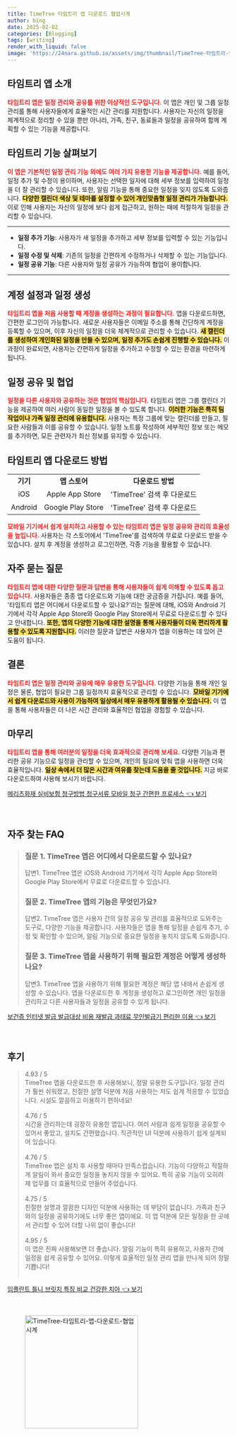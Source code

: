 ```yaml
---
title: TimeTree 타임트리 앱 다운로드 협업시계
author: bing
date: 2025-02-02
categories: [Blogging]
tags: [writing]
render_with_liquid: false
image: 'https://24nara.github.io/assets/img/thumbnail/TimeTree-타임트리-앱-다운로드-협업시계.webp'
---
```



<h2 id='타임트리-app-소개'>타임트리 앱 소개</h2>

<p><b><span style="color: #ee2323;">타임트리 앱은 일정 관리와 공유를 위한 이상적인 도구입니다.</span></b> 이 앱은 개인 및 그룹 일정 관리를 통해 사용자들에게 효율적인 시간 관리를 지원합니다. 사용자는 자신의 일정을 체계적으로 정리할 수 있을 뿐만 아니라, 가족, 친구, 동료들과 일정을 공유하여 함께 계획할 수 있는 기능을 제공합니다.</p>

<h2 id='타임트리-기능-살펴보기'>타임트리 기능 살펴보기</h2>

<p><b><span style="color: #ee2323;">이 앱은 기본적인 일정 관리 기능 외에도 여러 가지 유용한 기능을 제공합니다.</span></b> 예를 들어, 일정 추가 및 수정이 용이하며, 사용자는 선택한 일자에 대해 세부 정보를 입력하여 일정을 더 잘 관리할 수 있습니다. 또한, 알림 기능을 통해 중요한 일정을 잊지 않도록 도와줍니다. <b><span style="background-color: #ffe066;">다양한 캘린더 색상 및 테마를 설정할 수 있어 개인맞춤형 일정 관리가 가능합니다.</span></b> 이로 인해 사용자는 자신의 일정에 보다 쉽게 접근하고, 원하는 때에 적절하게 일정을 관리할 수 있습니다.</p>

<hr />

<ul>
    <li><b>일정 추가 기능</b>: 사용자가 새 일정을 추가하고 세부 정보를 입력할 수 있는 기능입니다.</li>
    <li><b>일정 수정 및 삭제</b>: 기존의 일정을 간편하게 수정하거나 삭제할 수 있는 기능입니다.</li>
    <li><b>일정 공유 기능</b>: 다른 사용자와 일정 공유가 가능하여 협업이 용이합니다.</li>
</ul>

<hr />

<h2 id='계정-설정과-일정-생성'>계정 설정과 일정 생성</h2>

<p><b><span style="color: #ee2323;">타임트리 앱을 처음 사용할 때 계정을 생성하는 과정이 필요합니다.</span></b> 앱을 다운로드하면, 간편한 로그인이 가능합니다. 새로운 사용자들은 이메일 주소를 통해 간단하게 계정을 등록할 수 있으며, 이후 자신의 일정을 더욱 체계적으로 관리할 수 있습니다. <b><span style="background-color: #ffe066;">새 캘린더를 생성하여 개인화된 일정을 만들 수 있으며, 일정 추가도 손쉽게 진행할 수 있습니다.</span></b> 이 과정이 완료되면, 사용자는 간편하게 일정을 추가하고 수정할 수 있는 환경을 마련하게 됩니다.</p>

<h2 id='일정-공유-및-협업'>일정 공유 및 협업</h2>

<p><b><span style="color: #ee2323;">일정을 다른 사용자와 공유하는 것은 협업의 핵심입니다.</span></b> 타임트리 앱은 그룹 캘린더 기능을 제공하여 여러 사람이 동일한 일정을 볼 수 있도록 합니다. <b><span style="background-color: #ffe066;">이러한 기능은 특히 팀 작업이나 가족 일정 관리에 유용합니다.</span></b> 사용자는 특정 그룹에 맞는 캘린더를 만들고, 필요한 사람들과 이를 공유할 수 있습니다. 일정 노트를 작성하여 세부적인 정보 또는 메모를 추가하면, 모든 관련자가 최신 정보를 유지할 수 있습니다.</p>

<h2 id='타임트리-app-다운로드-방법'>타임트리 앱 다운로드 방법</h2>

<table>
    <tr>
        <td style="text-align: center; height: 17px;"><b>기기</b></td>
        <td style="text-align: center; height: 17px;"><b>앱 스토어</b></td>
        <td style="text-align: center; height: 17px;"><b>다운로드 방법</b></td>
    </tr>
    <tr>
        <td style="text-align: center; height: 17px;">iOS</td>
        <td style="text-align: center; height: 17px;">Apple App Store</td>
        <td style="text-align: center; height: 17px;">'TimeTree' 검색 후 다운로드</td>
    </tr>
    <tr>
        <td style="text-align: center; height: 17px;">Android</td>
        <td style="text-align: center; height: 17px;">Google Play Store</td>
        <td style="text-align: center; height: 17px;">'TimeTree' 검색 후 다운로드</td>
    </tr>
</table>

<p><b><span style="color: #ee2323;">모바일 기기에서 쉽게 설치하고 사용할 수 있는 타임트리 앱은 일정 공유와 관리의 효율성을 높입니다.</span></b> 사용자는 각 스토어에서 'TimeTree'를 검색하여 무료로 다운로드 받을 수 있습니다. 설치 후 계정을 생성하고 로그인하면, 각종 기능을 활용할 수 있습니다.</p>

<h2 id='자주-묻는-질문'>자주 묻는 질문</h2>

<p><b><span style="color: #ee2323;">타임트리 앱에 대한 다양한 질문과 답변을 통해 사용자들이 쉽게 이해할 수 있도록 돕고 있습니다.</span></b> 사용자들은 종종 앱 다운로드와 기능에 대한 궁금증을 가집니다. 예를 들어, '타임트리 앱은 어디에서 다운로드할 수 있나요?'라는 질문에 대해, iOS와 Android 기기에서 각각 Apple App Store와 Google Play Store에서 무료로 다운로드할 수 있다고 안내합니다. <b><span style="background-color: #ffe066;">또한, 앱의 다양한 기능에 대한 설명을 통해 사용자들이 더욱 편리하게 활용할 수 있도록 지원합니다.</span></b> 이러한 질문과 답변은 사용자가 앱을 이용하는 데 있어 큰 도움이 됩니다.</p>

<h2 id='결론'>결론</h2>

<p><b><span style="color: #ee2323;">타임트리 앱은 일정 관리와 공유에 매우 유용한 도구입니다.</span></b> 다양한 기능을 통해 개인 일정은 물론, 협업이 필요한 그룹 일정까지 효율적으로 관리할 수 있습니다. <b><span style="background-color: #ffe066;">모바일 기기에서 쉽게 다운로드와 사용이 가능하여 일상에서 매우 유용하게 활용될 수 있습니다.</span></b> 이 앱을 통해 사용자들은 더 나은 시간 관리와 효율적인 협업을 경험할 수 있습니다.</p>

<h2 id='마무리'>마무리</h2>

<p><b><span style="color: #ee2323;">타임트리 앱을 통해 여러분의 일정을 더욱 효과적으로 관리해 보세요.</span></b> 다양한 기능과 편리한 공유 기능으로 일정을 관리할 수 있으며, 개인의 필요에 맞춰 앱을 사용하면 더욱 효율적입니다. <b><span style="background-color: #ffe066;">일상 속에서 더 많은 시간과 여유를 찾는데 도움을 줄 것입니다.</span></b> 지금 바로 다운로드하여 사용해 보시기 바랍니다.</p>


<p><a class="click-button" title="메리츠화재 실비보험 청구방법 청구서류 모바일 청구 간편한 프로세스" href="https://24nara.github.io/posts/%EB%A9%94%EB%A6%AC%EC%B8%A0%ED%99%94%EC%9E%AC-%EC%8B%A4%EB%B9%84%EB%B3%B4%ED%97%98-%EC%B2%AD%EA%B5%AC%EB%B0%A9%EB%B2%95-%EC%B2%AD%EA%B5%AC%EC%84%9C%EB%A5%98-%EB%AA%A8%EB%B0%94%EC%9D%BC-%EC%B2%AD%EA%B5%AC-%EA%B0%84%ED%8E%B8%ED%95%9C-%ED%94%84%EB%A1%9C%EC%84%B8%EC%8A%A4/" rel="dofollow">메리츠화재 실비보험 청구방법 청구서류 모바일 청구 간편한 프로세스 👈 보기</a></p><br>
<h2 id='자주_찾는_FAQ'>자주 찾는 FAQ</h2>
<div itemscope="" itemtype="https://schema.org/FAQPage"> 
<blockquote> 
<div itemscope="" itemprop="mainEntity" itemtype="https://schema.org/Question"> 
<h3 itemprop="name">질문 1. TimeTree 앱은 어디에서 다운로드할 수 있나요?</h3> 
<div itemscope="" itemprop="acceptedAnswer" itemtype="https://schema.org/Answer"> 
<span itemprop="text"> 
<p>답변1. TimeTree 앱은 iOS와 Android 기기에서 각각 Apple App Store와 Google Play Store에서 무료로 다운로드할 수 있습니다.</p> 
</span> 
</div> 
</div> 

<div itemscope="" itemprop="mainEntity" itemtype="https://schema.org/Question"> 
<h3 itemprop="name">질문 2. TimeTree 앱의 기능은 무엇인가요?</h3> 
<div itemscope="" itemprop="acceptedAnswer" itemtype="https://schema.org/Answer"> 
<span itemprop="text"> 
<p>답변2. TimeTree 앱은 사용자 간의 일정 공유 및 관리를 효율적으로 도와주는 도구로, 다양한 기능을 제공합니다. 사용자들은 앱을 통해 일정을 손쉽게 추가, 수정 및 확인할 수 있으며, 알림 기능으로 중요한 일정을 놓치지 않도록 도와줍니다.</p> 
</span> 
</div> 
</div> 

<div itemscope="" itemprop="mainEntity" itemtype="https://schema.org/Question"> 
<h3 itemprop="name">질문 3. TimeTree 앱을 사용하기 위해 필요한 계정은 어떻게 생성하나요?</h3> 
<div itemscope="" itemprop="acceptedAnswer" itemtype="https://schema.org/Answer"> 
<span itemprop="text"> 
<p>답변3. TimeTree 앱을 사용하기 위해 필요한 계정은 해당 앱 내에서 손쉽게 생성할 수 있습니다. 앱을 다운로드한 후 계정을 생성하고 로그인하면 개인 일정을 관리하고 다른 사용자들과 일정을 공유할 수 있게 됩니다.</p> 
</span> 
</div> 
</div> 
</blockquote> 
</div>
<p><a class="click-button" title="보건증 인터넷 발급 발급대상 비용 재발급 과태료 무인발급기 편리한 이용" href="https://24nara.github.io/posts/%EB%B3%B4%EA%B1%B4%EC%A6%9D-%EC%9D%B8%ED%84%B0%EB%84%B7-%EB%B0%9C%EA%B8%89-%EB%B0%9C%EA%B8%89%EB%8C%80%EC%83%81-%EB%B9%84%EC%9A%A9-%EC%9E%AC%EB%B0%9C%EA%B8%89-%EA%B3%BC%ED%83%9C%EB%A3%8C-%EB%AC%B4%EC%9D%B8%EB%B0%9C%EA%B8%89%EA%B8%B0-%ED%8E%B8%EB%A6%AC%ED%95%9C-%EC%9D%B4%EC%9A%A9/" rel="dofollow">보건증 인터넷 발급 발급대상 비용 재발급 과태료 무인발급기 편리한 이용 👈 보기</a></p><br>
<h2 id='후기'>후기</h2>
<div itemscope itemtype="https://schema.org/Product">
  <blockquote>
  <div itemprop="review" itemscope itemtype="https://schema.org/Review">
      <div itemprop="reviewRating" itemscope itemtype="https://schema.org/Rating"> <span itemprop="ratingValue">4.93</span> / <span itemprop="bestRating">5</span> </div>
      <span itemprop="reviewBody">TimeTree 앱을 다운로드한 후 사용해보니, 정말 유용한 도구입니다. 일정 관리가 훨씬 쉬워졌고, 친절한 설명 덕분에 처음 사용하는 저도 쉽게 적응할 수 있었습니다. 시설도 깔끔하고 이용하기 편하네요!</span>
  </div>
  <br>
  <div itemprop="review" itemscope itemtype="https://schema.org/Review">
      <div itemprop="reviewRating" itemscope itemtype="https://schema.org/Rating"> <span itemprop="ratingValue">4.76</span> / <span itemprop="bestRating">5</span> </div>
      <span itemprop="reviewBody">시간을 관리하는데 굉장히 유용한 앱입니다. 여러 사람과 쉽게 일정을 공유할 수 있어서 좋았고, 설치도 간편했습니다. 직관적인 UI 덕분에 사용하기 쉽게 설계되어 있습니다.</span>
  </div>
  <br>
  <div itemprop="review" itemscope itemtype="https://schema.org/Review">
      <div itemprop="reviewRating" itemscope itemtype="https://schema.org/Rating"> <span itemprop="ratingValue">4.76</span> / <span itemprop="bestRating">5</span> </div>
      <span itemprop="reviewBody">TimeTree 앱은 설치 후 사용할 때마다 만족스럽습니다. 기능이 다양하고 적절하게 알림이 와서 중요한 일정을 놓치지 않을 수 있어요. 특히 공유 기능이 오히려 제 업무를 더 효율적으로 만들어 주었습니다.</span>
  </div>
  <br>
  <div itemprop="review" itemscope itemtype="https://schema.org/Review">
      <div itemprop="reviewRating" itemscope itemtype="https://schema.org/Rating"> <span itemprop="ratingValue">4.75</span> / <span itemprop="bestRating">5</span> </div>
      <span itemprop="reviewBody">친절한 설명과 깔끔한 디자인 덕분에 사용하는 데 부담이 없습니다. 가족과 친구와의 일정을 공유하기에도 너무 좋은 앱이에요. 이 앱 덕분에 모든 일정을 한 곳에서 관리할 수 있어 더할 나위 없이 좋습니다!</span>
  </div>
  <br>
  <div itemprop="review" itemscope itemtype="https://schema.org/Review">
      <div itemprop="reviewRating" itemscope itemtype="https://schema.org/Rating"> <span itemprop="ratingValue">4.95</span> / <span itemprop="bestRating">5</span> </div>
      <span itemprop="reviewBody">이 앱은 진짜 사용해보면 더 좋습니다. 알림 기능이 특히 유용하고, 사용자 간에 일정을 쉽게 공유할 수 있어요. 이렇게 효율적인 일정 관리 앱을 만나게 되어 정말 기쁩니다!</span>
  </div>
  <br>
  </blockquote>
</div>
<p><a class="click-button" title="임플란트 틀니 브릿지 특징 비교 건강한 치아" href="https://24nara.github.io/posts/%EC%9E%84%ED%94%8C%EB%9E%80%ED%8A%B8-%ED%8B%80%EB%8B%88-%EB%B8%8C%EB%A6%BF%EC%A7%80-%ED%8A%B9%EC%A7%95-%EB%B9%84%EA%B5%90-%EA%B1%B4%EA%B0%95%ED%95%9C-%EC%B9%98%EC%95%84/" rel="dofollow">임플란트 틀니 브릿지 특징 비교 건강한 치아 👈 보기</a></p><br>
<figure class="image"><img src="https://24nara.github.io/assets/img/thumbnail/TimeTree-타임트리-앱-다운로드-협업시계.webp" alt="TimeTree-타임트리-앱-다운로드-협업시계" width="256" height="256"></figure>